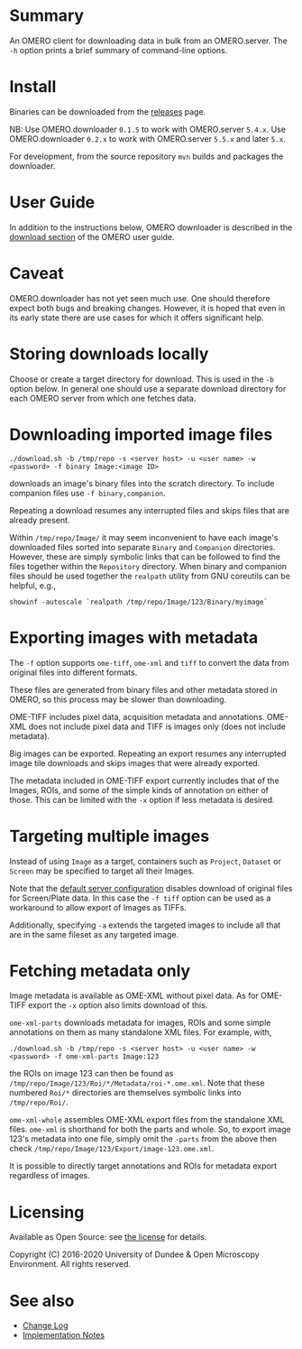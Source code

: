 # Summary

An OMERO client for downloading data in bulk from an OMERO.server.
The `-h` option prints a brief summary of command-line options.


# Install

Binaries can be downloaded from the
[releases](https://github.com/ome/omero-downloader/releases) page.

NB: Use OMERO.downloader `0.1.5` to work with OMERO.server `5.4.x`.
Use OMERO.downloader `0.2.x` to work with OMERO.server `5.5.x` and later `5.x`.

For development, from the source repository `mvn` builds and packages the downloader.


# User Guide

In addition to the instructions below, OMERO downloader is described in the
[download section](https://omero-guides.readthedocs.io/en/latest/download/docs/download.html)
of the OMERO user guide.


# Caveat

OMERO.downloader has not yet seen much use. One should therefore expect
both bugs and breaking changes. However, it is hoped that even in its
early state there are use cases for which it offers significant help.


# Storing downloads locally

Choose or create a target directory for download. This is used in
the `-b` option below. In general one should use a separate download
directory for each OMERO server from which one fetches data.


# Downloading imported image files

```
./download.sh -b /tmp/repo -s <server host> -u <user name> -w <password> -f binary Image:<image ID>
```

downloads an image's binary files into the scratch directory. To include
companion files use `-f binary,companion`.

Repeating a download resumes any interrupted files and skips files that
are already present.

Within `/tmp/repo/Image/` it may seem inconvenient to have each image's
downloaded files sorted into separate `Binary` and `Companion`
directories. However, these are simply symbolic links that can be
followed to find the files together within the `Repository` directory.
When binary and companion files should be used together the `realpath`
utility from GNU coreutils can be helpful, e.g.,
```
showinf -autoscale `realpath /tmp/repo/Image/123/Binary/myimage`
```


# Exporting images with metadata

The `-f` option supports `ome-tiff`, `ome-xml` and `tiff` to
convert the data from original files into different formats.

These files are generated from binary files and other
metadata stored in OMERO, so this process may be slower than
downloading.

OME-TIFF includes pixel data, acquisition metadata and annotations.
OME-XML does not include pixel data and TIFF is images only
(does not include metadata).

Big images can be exported. Repeating an export resumes any interrupted
image tile downloads and skips images that were already exported.

The metadata included in OME-TIFF export currently includes that of the
Images, ROIs, and some of the simple kinds of annotation on either of
those. This can be limited with the `-x` option if less metadata is
desired.


# Targeting multiple images

Instead of using `Image` as a target, containers such as `Project`, `Dataset` or
`Screen` may be specified to target all their Images.

Note that the [default server configuration](https://docs.openmicroscopy.org/latest/omero/sysadmins/config.html#omero-policy-binary-access) disables download of original files
for Screen/Plate data. In this case the `-f tiff` option can be used as a workaround
to allow export of Images as TIFFs.

Additionally, specifying `-a` extends the targeted images to include all
that are in the same fileset as any targeted image.


# Fetching metadata only

Image metadata is available as OME-XML without pixel data. As for
OME-TIFF export the `-x` option also limits download of this.

`ome-xml-parts` downloads metadata for images, ROIs and some simple
annotations on them as many standalone XML files. For example, with,

```
./download.sh -b /tmp/repo -s <server host> -u <user name> -w <password> -f ome-xml-parts Image:123
```

the ROIs on image 123 can then be found as
`/tmp/repo/Image/123/Roi/*/Metadata/roi-*.ome.xml`. Note that these
numbered `Roi/*` directories are themselves symbolic links into
`/tmp/repo/Roi/`.

`ome-xml-whole` assembles OME-XML export files from the standalone XML
files. `ome-xml` is shorthand for both the parts and whole. So, to
export image 123's metadata into one file, simply omit the `-parts` from
the above then check `/tmp/repo/Image/123/Export/image-123.ome.xml`.

It is possible to directly target annotations and ROIs for metadata
export regardless of images.


# Licensing

Available as Open Source: see [the license](LICENSE.txt) for details.

Copyright (C) 2016-2020 University of Dundee & Open Microscopy Environment.
All rights reserved.


# See also

- [Change Log](CHANGELOG.md)
- [Implementation Notes](IMPLEMENTATION.md)
